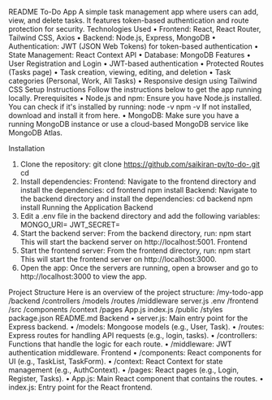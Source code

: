 README
To-Do App
A simple task management app where users can add, view, and delete tasks. It features token-based authentication and route protection for security.
Technologies Used
•	Frontend: React, React Router, Tailwind CSS, Axios
•	Backend: Node.js, Express, MongoDB
•	Authentication: JWT (JSON Web Tokens) for token-based authentication
•	State Management: React Context API
•	Database: MongoDB
Features
•	User Registration and Login
•	JWT-based authentication
•	Protected Routes (Tasks page)
•	Task creation, viewing, editing, and deletion
•	Task categories (Personal, Work, All Tasks)
•	Responsive design using Tailwind CSS
Setup Instructions
Follow the instructions below to get the app running locally.
Prerequisites
•	Node.js and npm: Ensure you have Node.js installed. You can check if it's installed by running:
node -v
npm -v
If not installed, download and install it from here.
•	MongoDB: Make sure you have a running MongoDB instance or use a cloud-based MongoDB service like MongoDB Atlas.

Installation
1.	Clone the repository:
	git clone https://github.com/saikiran-pv/to-do-.git
	cd <repository-folder>
2.	Install dependencies:
Frontend: Navigate to the frontend directory and install the dependencies:
cd frontend
npm install
Backend: Navigate to the backend directory and install the dependencies:
cd backend
npm install
Running the Application
Backend
1.	Edit  a .env file in the backend directory and add the following variables:
MONGO_URI=<your-mongodb-connection-string>
JWT_SECRET=<your-jwt-secret-key>
2.	Start the backend server: From the backend directory, run:
npm start
This will start the backend server on http://localhost:5001.
Frontend
1.	Start the frontend server: From the frontend directory, run:
npm start
This will start the frontend server on http://localhost:3000.
2.	Open the app: Once the servers are running, open a browser and go to http://localhost:3000 to view the app.


Project Structure
Here is an overview of the project structure:
/my-todo-app
  /backend
    /controllers
    /models
    /routes
    /middleware
    server.js
    .env
  /frontend
    /src
      /components
      /context
      /pages
      App.js
      index.js
    /public
    /styles
    package.json
  README.md
Backend
•	server.js: Main entry point for the Express backend.
•	/models: Mongoose models (e.g., User, Task).
•	/routes: Express routes for handling API requests (e.g., login, tasks).
•	/controllers: Functions that handle the logic for each route.
•	/middleware: JWT authentication middleware.
Frontend
•	/components: React components for UI (e.g., TaskList, TaskForm).
•	/context: React Context for state management (e.g., AuthContext).
•	/pages: React pages (e.g., Login, Register, Tasks).
•	App.js: Main React component that contains the routes.
•	index.js: Entry point for the React frontend.


